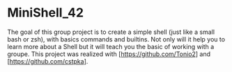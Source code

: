 # MiniShell_42

The goal of this group project is to create a simple shell (just like a small bash or zsh), with basics commands and builtins. Not only will it help you to learn more about a Shell but it will teach you the basic of working with a groupe.
This project was realized with [https://github.com/Tonio2] and [https://github.com/cstpka].
